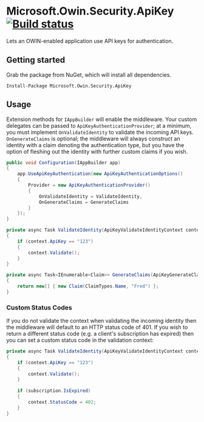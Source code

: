 # Microsoft.Owin.Security.ApiKey [![Build status](https://ci.appveyor.com/api/projects/status/uxemt6d3ygjronab/branch/master?svg=true)](https://ci.appveyor.com/project/jamesharling/microsoft-owin-security-apikey/branch/master)
Lets an OWIN-enabled application use API keys for authentication. 

## Getting started
Grab the package from NuGet, which will install all dependencies.

`Install-Package Microsoft.Owin.Security.ApiKey`

## Usage
Extension methods for `IAppBuilder` will enable the middleware. Your custom delegates can be passed to `ApiKeyAuthenticationProvider`; at a minimum, you must implement `OnValidateIdentity` to validate the incoming API keys.
`OnGenerateClaims` is optional; the middleware will always construct an identity with a claim denoting the authentication type, but you have the option of fleshing out the identity with further custom claims if you wish.

```csharp
public void Configuration(IAppBuilder app)
{
    app.UseApiKeyAuthentication(new ApiKeyAuthenticationOptions()
    {
        Provider = new ApiKeyAuthenticationProvider()
        {
            OnValidateIdentity = ValidateIdentity,
            OnGenerateClaims = GenerateClaims
        }
    });
}

private async Task ValidateIdentity(ApiKeyValidateIdentityContext context)
{
    if (context.ApiKey == "123")
    {
        context.Validate();
    }
}

private async Task<IEnumerable<Claim>> GenerateClaims(ApiKeyGenerateClaimsContext context)
{
    return new[] { new Claim(ClaimTypes.Name, "Fred") };
}
```

### Custom Status Codes
If you do not validate the context when validating the incoming identity then the middleware will default to an HTTP status code of 401. If you wish to return a different status code (e.g. a client's subscription has expired) then you can set a custom status code in the validation context:

```csharp
private async Task ValidateIdentity(ApiKeyValidateIdentityContext context)
{
    if (context.ApiKey == "123")
    {
        context.Validate();
    }
    
    if (subscription.IsExpired)
    {
        context.StatusCode = 402;
    }
}
```
